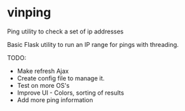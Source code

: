 # vinping
Ping utility to check a set of ip addresses

Basic Flask utility to run an IP range for pings with threading.

TODO:

* Make refresh Ajax
* Create config file to manage it.
* Test on more OS's
* Improve UI - Colors, sorting of results
* Add more ping information
